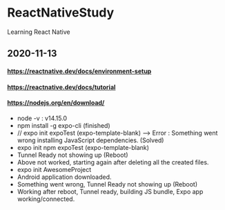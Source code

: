 # ReactNativeStudy
Learning React Native

## 2020-11-13
#### https://reactnative.dev/docs/environment-setup
#### https://reactnative.dev/docs/tutorial
#### https://nodejs.org/en/download/
- node -v : v14.15.0
- npm install -g expo-cli (finished)
- // expo init expoTest (expo-template-blank) --> Error : Something went wrong installing JavaScript dependencies. (Solved)
- expo init npm expoTest (expo-template-blank)
- Tunnel Ready not showing up (Reboot)
- Above not worked, starting again after deleting all the created files.
- expo init AwesomeProject
- Android application downloaded.
- Something went wrong, Tunnel Ready not showing up (Reboot)
- Working after reboot, Tunnel ready, building JS bundle, Expo app working/connected.
